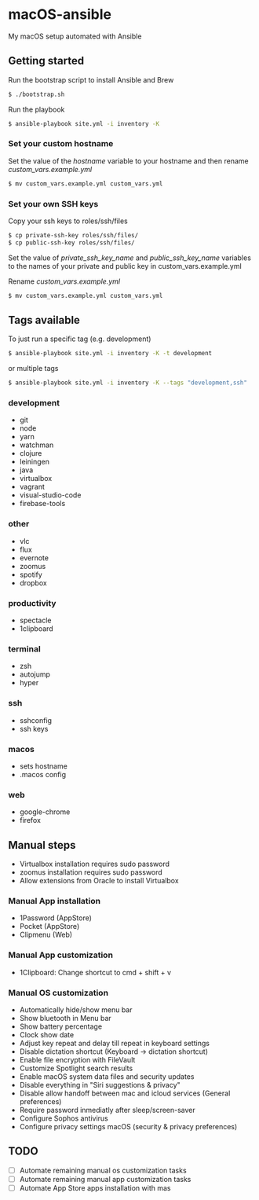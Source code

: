 # macOS-ansible

My macOS setup automated with Ansible

## Getting started

Run the bootstrap script to install Ansible and Brew

```sh
$ ./bootstrap.sh
```

Run the playbook

```sh
$ ansible-playbook site.yml -i inventory -K
```

### Set your custom hostname

Set the value of the *hostname* variable to your hostname and then rename *custom_vars.example.yml*

```sh
$ mv custom_vars.example.yml custom_vars.yml
```

### Set your own SSH keys

Copy your ssh keys to roles/ssh/files

```sh
$ cp private-ssh-key roles/ssh/files/
$ cp public-ssh-key roles/ssh/files/
```

Set the value of *private_ssh_key_name* and *public_ssh_key_name* variables to the names of your private and public key in custom_vars.example.yml

Rename *custom_vars.example.yml*

```sh
$ mv custom_vars.example.yml custom_vars.yml
```

## Tags available

To just run a specific tag (e.g. development)

```sh
$ ansible-playbook site.yml -i inventory -K -t development
```
or multiple tags


```sh
$ ansible-playbook site.yml -i inventory -K --tags "development,ssh"
```

### development
* git
* node
* yarn
* watchman
* clojure
* leiningen
* java
* virtualbox
* vagrant
* visual-studio-code
* firebase-tools

### other
* vlc
* flux
* evernote
* zoomus
* spotify
* dropbox

### productivity
* spectacle
* 1clipboard

### terminal
* zsh
* autojump
* hyper

### ssh
* sshconfig
* ssh keys

### macos
* sets hostname
* .macos config

### web
* google-chrome
* firefox

## Manual steps
* Virtualbox installation requires sudo password
* zoomus installation requires sudo password
* Allow extensions from Oracle to install Virtualbox

### Manual App installation
* 1Password (AppStore)
* Pocket (AppStore)
* Clipmenu (Web)

### Manual App customization
* 1Clipboard: Change shortcut to cmd + shift + v

### Manual OS customization
* Automatically hide/show menu bar
* Show bluetooth in Menu bar
* Show battery percentage
* Clock show date
* Adjust key repeat and delay till repeat in keyboard settings
* Disable dictation shortcut (Keyboard -> dictation shortcut)
* Enable file encryption with FileVault
* Customize Spotlight search results
* Enable macOS system data files and security updates
* Disable everything in "Siri suggestions & privacy"
* Disable allow handoff between mac and icloud services (General preferences)
* Require password inmediatly after sleep/screen-saver
* Configure Sophos antivirus
* Configure privacy settings macOS (security & privacy preferences)

## TODO
- [ ] Automate remaining manual os customization tasks
- [ ] Automate remaining manual app customization tasks
- [ ] Automate App Store apps installation with mas
